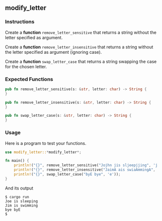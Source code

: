 ## modify_letter

### Instructions

Create a **function** `remove_letter_sensitive` that returns a string without the letter specified as argument.

Create a **function** `remove_letter_insensitive` that returns a string without the letter specified as argument (ignoring case).

Create a **function** `swap_letter_case` that returns a string swapping the case for the chosen letter.

### Expected Functions

```rust
pub fn remove_letter_sensitive(s: &str, letter: char) -> String {
}

pub fn remove_letter_insensitive(s: &str, letter: char) -> String {
}

pub fn swap_letter_case(s: &str, letter: char) -> String {
}
```

### Usage

Here is a program to test your functions.

```rust
use modify_letter::*modify_letter*;

fn main() {
    println!("{}", remove_letter_sensitive("Jojhn jis sljeepjjing", 'j'));
    println!("{}", remove_letter_insensitive("JaimA ais swiaAmmingA", 'A'));
    println!("{}", swap_letter_case("byE bye", 'e'));
}
```

And its output

```console
$ cargo run
Joe is sleeping
Jim is swimming
bye byE
$
```
